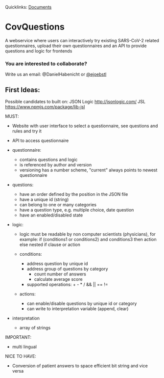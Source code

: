 Quicklinks: [Documents](https://drive.google.com/drive/folders/1YpAaD8_mvSkpHuIvbIJmsb08GLVQt8iE?usp=sharing)
# CovQuestions

A webservice where users can interactively try existing SARS-CoV-2 related questionnaires, upload their own questionnaires and an API to provide questions and logic for frontends 

### You are interested to collaborate? 
Write us an email: @DanielHabenicht or [@ejoebstl](mailto:emanuel.joebstl@gmail.com)



## First Ideas: 

Possible candidates to built on:
JSON Logic http://jsonlogic.com/
JSL https://www.npmjs.com/package/lib-jsl

MUST:
- Website with user interface to select a questionnaire, see questions and rules and try it
- API to access questionnaire 

- questionnaire:
	- contains questions and logic
	- is referenced by author and version
	- versioning  has a number scheme, "current" always points to newest questionnaire

- questions:
	- have an order defined by the position in the JSON file
	- have a unique id (string)
	- can belong to one or many categories
	- have a question type, e.g. multiple choice, date question
	- have an enabled/disabled state

- logic:
	- logic must be readable by non computer scientists (physicians), for example:
		if
			(conditions1 or
			conditions2) and
			conditions3
		then
			action
		else
			nested if clause or action

	- conditions:
		- address question by unique id
		- address group of questions by category
			- count number of answers
			- calculate average score
		- supported operations: + - * / && || == !=
	- actions:
		- can enable/disable questions by unique id or category
		- can write to interpretation variable (append, clear)
	
- interpretation
	- array of strings

IMPORTANT:
- multi lingual

NICE TO HAVE:
- Conversion of patient answers to space efficient bit string and vice versa
